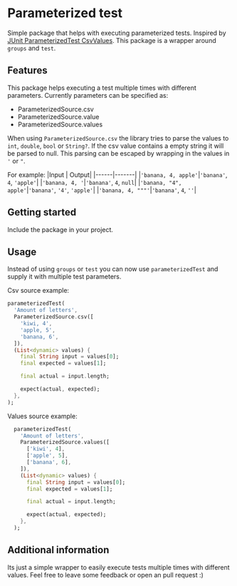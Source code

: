 <!-- 
This README describes the package. If you publish this package to pub.dev,
this README's contents appear on the landing page for your package.

For information about how to write a good package README, see the guide for
[writing package pages](https://dart.dev/guides/libraries/writing-package-pages). 

For general information about developing packages, see the Dart guide for
[creating packages](https://dart.dev/guides/libraries/create-library-packages)
and the Flutter guide for
[developing packages and plugins](https://flutter.dev/developing-packages). 
-->

# Parameterized test

Simple package that helps with executing parameterized tests. Inspired by [JUnit ParameterizedTest CsvValues](https://junit.org/junit5/docs/current/user-guide/#writing-tests-parameterized-tests-sources-CsvSource). This package is a wrapper around `groups` and `test`.

## Features

This package helps executing a test multiple times with different parameters.
Currently parameters can be specified as:
 - ParameterizedSource.csv
 - ParameterizedSource.value
 - ParameterizedSource.values

When using `ParameterizedSource.csv` the library tries to parse the values to `int`, `double`, `bool` or `String?`. If the csv value contains a empty string it will be parsed to null.
This parsing can be escaped by wrapping in the values in `'` or `"`.

For example: 
|Input | Output|
|------|-------|
|`'banana, 4, apple'`|`'banana'`, `4`, `'apple'`|
|`'banana, 4, '`|`'banana'`, `4`, `null`|
|`'banana, "4", apple'`|`'banana'`, `'4'`, `'apple'`|
|`'banana, 4, """'`|`'banana'`, `4`, `''`|

## Getting started

Include the package in your project.

## Usage

Instead of using `groups` or `test` you can now use `parameterizedTest` and supply it with multiple test parameters.

Csv source example:
```dart
parameterizedTest(
  'Amount of letters',
  ParameterizedSource.csv([
    'kiwi, 4',
    'apple, 5',
    'banana, 6',
  ]),
  (List<dynamic> values) {
    final String input = values[0];
    final expected = values[1];

    final actual = input.length;

    expect(actual, expected);
  },
);
```

Values source example:
```dart
  parameterizedTest(
    'Amount of letters',
    ParameterizedSource.values([
      ['kiwi', 4],
      ['apple', 5],
      ['banana', 6],
    ]),
    (List<dynamic> values) {
      final String input = values[0];
      final expected = values[1];

      final actual = input.length;

      expect(actual, expected);
    },
  );
```

## Additional information

Its just a simple wrapper to easily execute tests multiple times with different values. Feel free to leave some feedback or open an pull request :)